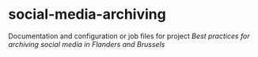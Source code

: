# social-media-archiving

Documentation and configuration or job files for project _Best practices for archiving social media in Flanders and Brussels_
